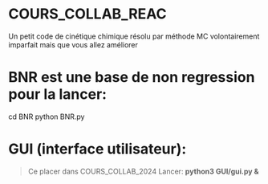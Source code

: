# COURS_COLLAB_REAC
Un petit code de cinétique chimique résolu par méthode MC volontairement imparfait mais que vous allez améliorer

# BNR est une base de non regression pour la lancer:
cd BNR
python BNR.py

# GUI (interface utilisateur):
> Ce placer dans COURS_COLLAB_2024
> Lancer: __python3 GUI/gui.py &__

